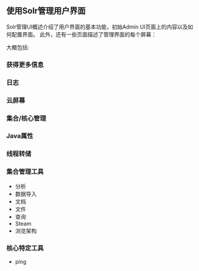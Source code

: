 ## 使用Solr管理用户界面

Solr管理UI概述介绍了用户界面的基本功能，初始Admin UI页面上的内容以及如何配置界面。
此外，还有一些页面描述了管理界面的每个屏幕：

大概包括:

### 获得更多信息

### 日志

### 云屏幕

### 集合/核心管理

### Java属性

### 线程转储

### 集合管理工具

* 分析
* 数据导入
* 文档
* 文件
* 查询
* Steam
* 浏览架构

### 核心特定工具

* ping
